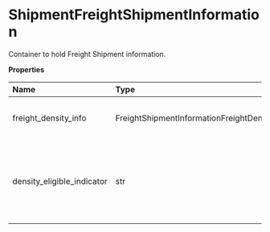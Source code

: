 # ShipmentFreightShipmentInformation

Container to hold Freight Shipment information.

**Properties**

| Name                       | Type                                         | Required | Description                                                                                                                                            |
| :------------------------- | :------------------------------------------- | :------- | :----------------------------------------------------------------------------------------------------------------------------------------------------- |
| freight_density_info       | FreightShipmentInformationFreightDensityInfo | ❌       | Freight Density Info container. Required if DensityEligibleIndicator is present.                                                                       |
| density_eligible_indicator | str                                          | ❌       | The presence of the tag indicates that the rate request is density based. For Density Based Rating (DBR), the customer must have DBR Contract Service. |

<!-- This file was generated by liblab | https://liblab.com/ -->
